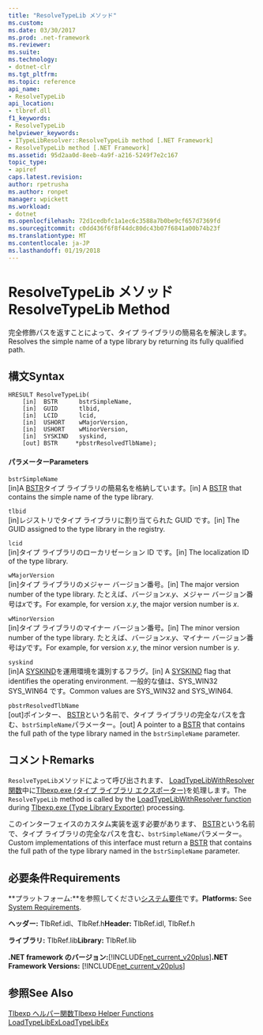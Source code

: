 ```yaml
---
title: "ResolveTypeLib メソッド"
ms.custom: 
ms.date: 03/30/2017
ms.prod: .net-framework
ms.reviewer: 
ms.suite: 
ms.technology:
- dotnet-clr
ms.tgt_pltfrm: 
ms.topic: reference
api_name:
- ResolveTypeLib
api_location:
- tlbref.dll
f1_keywords:
- ResolveTypeLib
helpviewer_keywords:
- ITypeLibResolver::ResolveTypeLib method [.NET Framework]
- ResolveTypeLib method [.NET Framework]
ms.assetid: 95d2aa0d-8eeb-4a9f-a216-5249f7e2c167
topic_type:
- apiref
caps.latest.revision: 
author: rpetrusha
ms.author: ronpet
manager: wpickett
ms.workload:
- dotnet
ms.openlocfilehash: 72d1cedbfc1a1ec6c3588a7b0be9cf657d7369fd
ms.sourcegitcommit: c0dd436f6f8f44dc80dc43b07f6841a00b74b23f
ms.translationtype: MT
ms.contentlocale: ja-JP
ms.lasthandoff: 01/19/2018
---
```

# <a name="resolvetypelib-method"></a><span data-ttu-id="3af8c-102">ResolveTypeLib メソッド</span><span class="sxs-lookup"><span data-stu-id="3af8c-102">ResolveTypeLib Method</span></span>
<span data-ttu-id="3af8c-103">完全修飾パスを返すことによって、タイプ ライブラリの簡易名を解決します。</span><span class="sxs-lookup"><span data-stu-id="3af8c-103">Resolves the simple name of a type library by returning its fully qualified path.</span></span>  
  
## <a name="syntax"></a><span data-ttu-id="3af8c-104">構文</span><span class="sxs-lookup"><span data-stu-id="3af8c-104">Syntax</span></span>  
  
```  
HRESULT ResolveTypeLib(  
    [in]  BSTR      bstrSimpleName,  
    [in]  GUID      tlbid,  
    [in]  LCID      lcid,  
    [in]  USHORT    wMajorVersion,  
    [in]  USHORT    wMinorVersion,  
    [in]  SYSKIND   syskind,  
    [out] BSTR     *pbstrResolvedTlbName);  
```  
  
#### <a name="parameters"></a><span data-ttu-id="3af8c-105">パラメーター</span><span class="sxs-lookup"><span data-stu-id="3af8c-105">Parameters</span></span>  
 `bstrSimpleName`  
 <span data-ttu-id="3af8c-106">[in]A [BSTR](http://msdn.microsoft.com/library/1b2d7d2c-47af-4389-a6b6-b01b7e915228)タイプ ライブラリの簡易名を格納しています。</span><span class="sxs-lookup"><span data-stu-id="3af8c-106">[in] A [BSTR](http://msdn.microsoft.com/library/1b2d7d2c-47af-4389-a6b6-b01b7e915228) that contains the simple name of the type library.</span></span>  
  
 `tlbid`  
 <span data-ttu-id="3af8c-107">[in]レジストリでタイプ ライブラリに割り当てられた GUID です。</span><span class="sxs-lookup"><span data-stu-id="3af8c-107">[in] The GUID assigned to the type library in the registry.</span></span>  
  
 `lcid`  
 <span data-ttu-id="3af8c-108">[in]タイプ ライブラリのローカリゼーション ID です。</span><span class="sxs-lookup"><span data-stu-id="3af8c-108">[in] The localization ID of the type library.</span></span>  
  
 `wMajorVersion`  
 <span data-ttu-id="3af8c-109">[in]タイプ ライブラリのメジャー バージョン番号。</span><span class="sxs-lookup"><span data-stu-id="3af8c-109">[in] The major version number of the type library.</span></span> <span data-ttu-id="3af8c-110">たとえば、バージョン*x.y*、メジャー バージョン番号は*x*です。</span><span class="sxs-lookup"><span data-stu-id="3af8c-110">For example, for version *x.y*, the major version number is *x*.</span></span>  
  
 `wMinorVersion`  
 <span data-ttu-id="3af8c-111">[in]タイプ ライブラリのマイナー バージョン番号。</span><span class="sxs-lookup"><span data-stu-id="3af8c-111">[in] The minor version number of the type library.</span></span> <span data-ttu-id="3af8c-112">たとえば、バージョン*x.y*、マイナー バージョン番号は*y*です。</span><span class="sxs-lookup"><span data-stu-id="3af8c-112">For example, for version *x.y*, the minor version number is *y*.</span></span>  
  
 `syskind`  
 <span data-ttu-id="3af8c-113">[in]A [SYSKIND](http://msdn.microsoft.com/library/662048b2-59a8-48ca-9e4f-2f9a5306faa1)を運用環境を識別するフラグ。</span><span class="sxs-lookup"><span data-stu-id="3af8c-113">[in] A [SYSKIND](http://msdn.microsoft.com/library/662048b2-59a8-48ca-9e4f-2f9a5306faa1) flag that identifies the operating environment.</span></span> <span data-ttu-id="3af8c-114">一般的な値は、SYS_WIN32 SYS_WIN64 です。</span><span class="sxs-lookup"><span data-stu-id="3af8c-114">Common values are SYS_WIN32 and SYS_WIN64.</span></span>  
  
 `pbstrResolvedTlbName`  
 <span data-ttu-id="3af8c-115">[out]ポインター、 [BSTR](http://msdn.microsoft.com/library/1b2d7d2c-47af-4389-a6b6-b01b7e915228)という名前で、タイプ ライブラリの完全なパスを含む、`bstrSimpleName`パラメーター。</span><span class="sxs-lookup"><span data-stu-id="3af8c-115">[out] A pointer to a [BSTR](http://msdn.microsoft.com/library/1b2d7d2c-47af-4389-a6b6-b01b7e915228) that contains the full path of the type library named in the `bstrSimpleName` parameter.</span></span>  
  
## <a name="remarks"></a><span data-ttu-id="3af8c-116">コメント</span><span class="sxs-lookup"><span data-stu-id="3af8c-116">Remarks</span></span>  
 <span data-ttu-id="3af8c-117">`ResolveTypeLib`メソッドによって呼び出されます、 [LoadTypeLibWithResolver 関数](../../../../docs/framework/unmanaged-api/tlbexp/loadtypelibwithresolver-function.md)中に[Tlbexp.exe (タイプ ライブラリ エクスポーター)](../../../../docs/framework/tools/tlbexp-exe-type-library-exporter.md)を処理します。</span><span class="sxs-lookup"><span data-stu-id="3af8c-117">The `ResolveTypeLib` method is called by the [LoadTypeLibWithResolver function](../../../../docs/framework/unmanaged-api/tlbexp/loadtypelibwithresolver-function.md) during [Tlbexp.exe (Type Library Exporter)](../../../../docs/framework/tools/tlbexp-exe-type-library-exporter.md) processing.</span></span>  
  
 <span data-ttu-id="3af8c-118">このインターフェイスのカスタム実装を返す必要があります、 [BSTR](http://msdn.microsoft.com/library/1b2d7d2c-47af-4389-a6b6-b01b7e915228)という名前で、タイプ ライブラリの完全なパスを含む、`bstrSimpleName`パラメーター。</span><span class="sxs-lookup"><span data-stu-id="3af8c-118">Custom implementations of this interface must return a [BSTR](http://msdn.microsoft.com/library/1b2d7d2c-47af-4389-a6b6-b01b7e915228) that contains the full path of the type library named in the `bstrSimpleName` parameter.</span></span>  
  
## <a name="requirements"></a><span data-ttu-id="3af8c-119">必要条件</span><span class="sxs-lookup"><span data-stu-id="3af8c-119">Requirements</span></span>  
 <span data-ttu-id="3af8c-120">**プラットフォーム:**を参照してください[システム要件](../../../../docs/framework/get-started/system-requirements.md)です。</span><span class="sxs-lookup"><span data-stu-id="3af8c-120">**Platforms:** See [System Requirements](../../../../docs/framework/get-started/system-requirements.md).</span></span>  
  
 <span data-ttu-id="3af8c-121">**ヘッダー:** TlbRef.idl、TlbRef.h</span><span class="sxs-lookup"><span data-stu-id="3af8c-121">**Header:** TlbRef.idl, TlbRef.h</span></span>  
  
 <span data-ttu-id="3af8c-122">**ライブラリ:** TlbRef.lib</span><span class="sxs-lookup"><span data-stu-id="3af8c-122">**Library:** TlbRef.lib</span></span>  
  
 <span data-ttu-id="3af8c-123">**.NET framework のバージョン:**[!INCLUDE[net_current_v20plus](../../../../includes/net-current-v20plus-md.md)]</span><span class="sxs-lookup"><span data-stu-id="3af8c-123">**.NET Framework Versions:** [!INCLUDE[net_current_v20plus](../../../../includes/net-current-v20plus-md.md)]</span></span>  
  
## <a name="see-also"></a><span data-ttu-id="3af8c-124">参照</span><span class="sxs-lookup"><span data-stu-id="3af8c-124">See Also</span></span>  
 [<span data-ttu-id="3af8c-125">Tlbexp ヘルパー関数</span><span class="sxs-lookup"><span data-stu-id="3af8c-125">Tlbexp Helper Functions</span></span>](../../../../docs/framework/unmanaged-api/tlbexp/index.md)  
 [<span data-ttu-id="3af8c-126">LoadTypeLibEx</span><span class="sxs-lookup"><span data-stu-id="3af8c-126">LoadTypeLibEx</span></span>](http://msdn.microsoft.com/library/56a7f9e1-810b-4a42-aa4d-691f4304f5ef)
